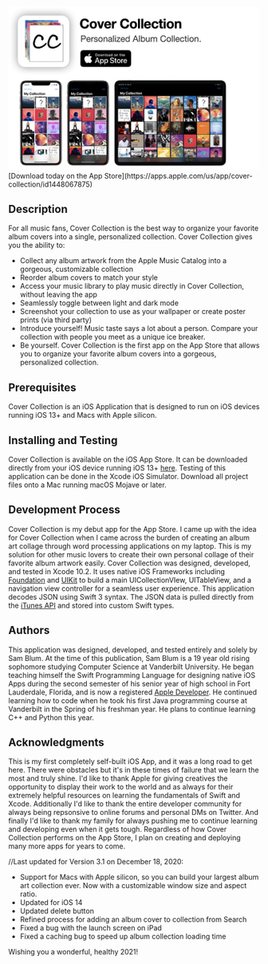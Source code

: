 <img src="https://github.com/samblum17/CoverCollection/blob/master/CoverCollection/Assets.xcassets/CCMarketing.png?raw=true">
[Download today on the App Store](https://apps.apple.com/us/app/cover-collection/id1448067875)

## Description
For all music fans, Cover Collection is the best way to organize your favorite album covers into a single, personalized collection.
Cover Collection gives you the ability to:

- Collect any album artwork from the Apple Music Catalog into a gorgeous, customizable collection
- Reorder album covers to match your style
- Access your music library to play music directly in Cover Collection, without leaving the app
- Seamlessly toggle between light and dark mode
- Screenshot your collection to use as your wallpaper or create poster prints (via third party)
- Introduce yourself! Music taste says a lot about a person. Compare your collection with people you meet as a unique ice breaker.
- Be yourself. Cover Collection is the first app on the App Store that allows you to organize your favorite album covers into a gorgeous, personalized collection.

## Prerequisites
Cover Collection is an iOS Application that is designed to run on iOS devices running iOS 13+ and Macs with Apple silicon.

## Installing and Testing
Cover Collection is available on the iOS App Store. It can be downloaded directly from your iOS device running iOS 13+ [here](https://apps.apple.com/us/app/cover-collection/id1448067875). Testing of this application can be done in the Xcode iOS Simulator. Download all project files onto a Mac running macOS Mojave or later.

## Development Process
Cover Collection is my debut app for the App Store. I came up with the idea for Cover Collection when I came across the burden of creating an album art collage through word processing applications on my laptop. This is my solution for other music lovers to create their own personal collage of their favorite album artwork easily. Cover Collection was designed, developed, and tested in Xcode 10.2. It uses native iOS Frameworks including [Foundation](https://developer.apple.com/documentation/foundation) and [UIKit](https://developer.apple.com/documentation/uikit) to build a main UICollectionVIew, UITableView, and a navigation view controller for a seamless user experience. This application decodes JSON using Swift 3 syntax. The JSON data is pulled directly from the [iTunes API](https://affiliate.itunes.apple.com/resources/documentation/itunes-store-web-service-search-api/) and stored into custom Swift types.

## Authors
This application was designed, developed, and tested entirely and solely by Sam Blum. At the time of this publication, Sam Blum is a 19 year old rising sophomore studying Computer Science at Vanderbilt University. He began teaching himself the Swift Programming Language for designing native iOS Apps during the second semester of his senior year of high school in Fort Lauderdale, Florida, and is now a registered [Apple Developer](https://apps.apple.com/us/developer/sam-blum/id1448067874). He continued learning how to code when he took his first Java programming course at Vanderbilt in the Spring of his freshman year. He plans to continue learning C++ and Python this year.

## Acknowledgments
This is my first completely self-built iOS App, and it was a long road to get here. There were obstacles but it's in these times of failure that we learn the most and truly shine. I'd like to thank Apple for giving creatives the opportunity to display their work to the world and as always for their extremely helpful resources on learning the fundamentals of Swift and Xcode. Additionally I'd like to thank the entire developer community for always being repsonsive to online forums and personal DMs on Twitter. And finally I'd like to thank my family for always pushing me to continue learning and developing even when it gets tough.
Regardless of how Cover Collection performs on the App Store, I plan on creating and deploying many more apps for years to come.

//Last updated for Version 3.1 on December 18, 2020:
- Support for Macs with Apple silicon, so you can build your largest album art collection ever. Now with a customizable window size and aspect ratio.
- Updated for iOS 14
- Updated delete button
- Refined process for adding an album cover to collection from Search
- Fixed a bug with the launch screen on iPad
- Fixed a caching bug to speed up album collection loading time

Wishing you a wonderful, healthy 2021!
